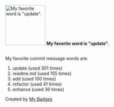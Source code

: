 <img src="https://my-badges.github.io/my-badges/favorite-word.png" alt="My favorite word is &quot;update&quot;." title="My favorite word is &quot;update&quot;." width="128">
<strong>My favorite word is &quot;update&quot;.</strong>
<br><br>

My favorite commit message words are:

1. update (used 301 times)
2. readme.md (used 155 times)
3. add (used 100 times)
4. refactor (used 41 times)
5. enhance (used 36 times)


Created by <a href="https://github.com/my-badges/my-badges">My Badges</a>